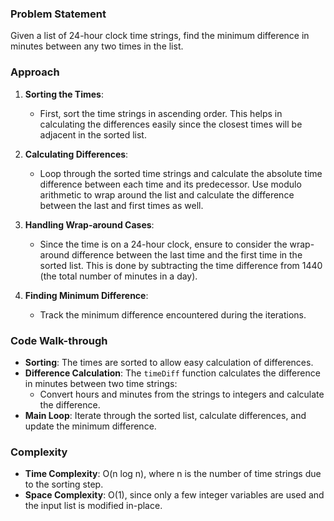 ### Problem Statement
Given a list of 24-hour clock time strings, find the minimum difference in minutes between any two times in the list.

### Approach
1. **Sorting the Times**:
   - First, sort the time strings in ascending order. This helps in calculating the differences easily since the closest times will be adjacent in the sorted list.

2. **Calculating Differences**:
   - Loop through the sorted time strings and calculate the absolute time difference between each time and its predecessor. Use modulo arithmetic to wrap around the list and calculate the difference between the last and first times as well.

3. **Handling Wrap-around Cases**:
   - Since the time is on a 24-hour clock, ensure to consider the wrap-around difference between the last time and the first time in the sorted list. This is done by subtracting the time difference from 1440 (the total number of minutes in a day).

4. **Finding Minimum Difference**:
   - Track the minimum difference encountered during the iterations.

### Code Walk-through
- **Sorting**: The times are sorted to allow easy calculation of differences.
- **Difference Calculation**: The `timeDiff` function calculates the difference in minutes between two time strings:
  - Convert hours and minutes from the strings to integers and calculate the difference.
- **Main Loop**: Iterate through the sorted list, calculate differences, and update the minimum difference.

### Complexity
- **Time Complexity**: O(n log n), where n is the number of time strings due to the sorting step.
- **Space Complexity**: O(1), since only a few integer variables are used and the input list is modified in-place.
